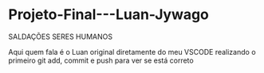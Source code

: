 # Projeto-Final---Luan-Jywago
SALDAÇÕES SERES HUMANOS

Aqui quem fala é o Luan original diretamente do meu VSCODE realizando o primeiro git add, commit e push para ver se está correto
